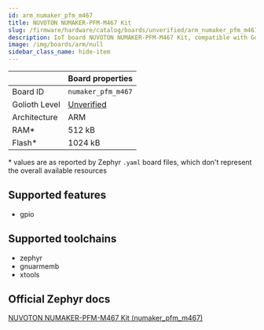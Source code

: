 ```yaml
---
id: arm_numaker_pfm_m467
title: NUVOTON NUMAKER-PFM-M467 Kit
slug: /firmware/hardware/catalog/boards/unverified/arm_numaker_pfm_m467
description: IoT board NUVOTON NUMAKER-PFM-M467 Kit, compatible with Golioth at unverified level.
image: /img/boards/arm/null
sidebar_class_name: hide-item
---
```


[//]: # (This is an auto-generated file, do not edit! Changes to it will be lost upon re-generation)



|                | Board properties     |
| -------------  | -------------------- |
| Board ID       | `numaker_pfm_m467` |
| Golioth Level  | [Unverified](/firmware/hardware#unverified-boards) |
| Architecture   | ARM |
| RAM*           | 512 kB |
| Flash*         | 1024 kB |

\* values are as reported by Zephyr `.yaml` board files, which don't represent the overall available resources



## Supported features

* gpio

## Supported toolchains

* zephyr
* gnuarmemb
* xtools

## Official Zephyr docs

[NUVOTON NUMAKER-PFM-M467 Kit (numaker_pfm_m467)](https://docs.zephyrproject.org/3.6.0/boards/arm/numaker_pfm_m467/doc/index.html)
